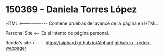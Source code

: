 # 150369 - Daniela Torres López


HTML <----------- Contiene pruebas del avance de la página en HTML.

Personal Site <-- Es el intento de página personal.

Reddo's site <--- https://aiphard.github.io/AIphard.github.io--reddo-webpage/
